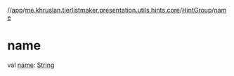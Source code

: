 //[app](../../../index.md)/[me.khruslan.tierlistmaker.presentation.utils.hints.core](../index.md)/[HintGroup](index.md)/[name](name.md)

# name

val [name](name.md): [String](https://kotlinlang.org/api/latest/jvm/stdlib/kotlin/-string/index.html)
